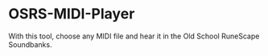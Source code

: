 # OSRS-MIDI-Player
With this tool, choose any MIDI file and hear it in the Old School RuneScape Soundbanks.
